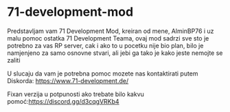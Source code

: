 # 71-development-mod
Predstavljam vam 71 Development Mod, kreiran od mene, AlminBP76 i uz malu pomoc ostatka 71 Development Teama, ovaj mod sadrzi sve sto je potrebno za vas RP server, cak i ako to u pocetku nije bio plan, bilo je namjenjeno za samo osnovne stvari, ali jebi ga tako je kako jeste nemojte se zaliti

U slucaju da vam je potrebna pomoc mozete nas kontaktirati putem Diskorda: https://www.71-development.de/

Fixan verzija u potpunosti ako trebate bilo kakvu pomoć:https://discord.gg/d3cqgVRKb4
